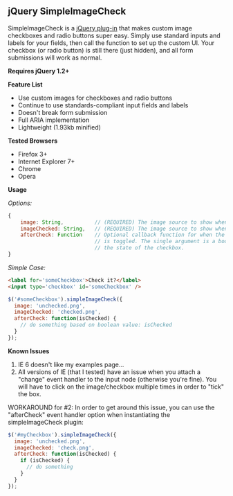 jQuery SimpleImageCheck
----


SimpleImageCheck is a
<a href='http://plugins.jquery.com/project/simpleImageCheck' title='Go to the jQuery plug-in page'>jQuery plug-in</a>
that makes custom image checkboxes and radio buttons super easy.
Simply use standard inputs and labels for your fields, then call
the function to set up the custom UI. Your checkbox (or radio button)
is still there (just hidden), and all form submissions will work as normal.

**Requires jQuery 1.2+**

**Feature List**

* Use custom images for checkboxes and radio buttons
* Continue to use standards-compliant input fields and labels
* Doesn't break form submission
* Full ARIA implementation
* Lightweight (1.93kb minified)

**Tested Browsers**

* Firefox 3+
* Internet Explorer 7+
* Chrome
* Opera

**Usage**

_Options:_

```js
{
    image: String,          // (REQUIRED) The image source to show when the checkbox IS NOT checked.
    imageChecked: String,   // (REQUIRED) The image source to show when the checkbox IS checked.
    afterCheck: Function    // Optional callback function for when the image/checkbox
                            // is toggled. The single argument is a boolean indicating
                            // the state of the checkbox.
}
```

_Simple Case:_

```html
<label for='someCheckbox'>Check it?</label>
<input type='checkbox' id='someCheckbox' />
```

```js    
$('#someCheckbox').simpleImageCheck({
  image: 'unchecked.png',
  imageChecked: 'checked.png',
  afterCheck: function(isChecked) {
    // do something based on boolean value: isChecked
  }
});
```

**Known Issues**

1. IE 6 doesn't like my examples page...
1. All versions of IE (that I tested) have an issue when you attach a "change" event handler to the input node (otherwise you're fine). You will have to click on the image/checkbox multiple times in order to "tick" the box.

WORKAROUND for #2: In order to get around this issue, you can use the "afterCheck" event handler option when instantiating the simpleImageCheck plugin:

```js
$('#myCheckbox').simpleImageCheck({
  image: 'unchecked.png',
  imageChecked: 'check.png',
  afterCheck: function(isChecked) {
    if (isChecked) {
      // do something
    }
  }
});
```
